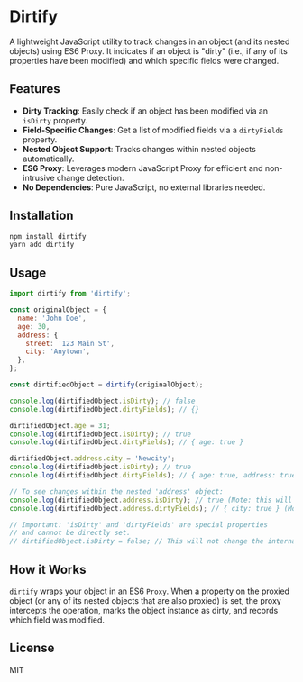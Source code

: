 # Dirtify

A lightweight JavaScript utility to track changes in an object (and its nested objects) using ES6 Proxy. It indicates if an object is "dirty" (i.e., if any of its properties have been modified) and which specific fields were changed.

## Features

*   **Dirty Tracking**: Easily check if an object has been modified via an `isDirty` property.
*   **Field-Specific Changes**: Get a list of modified fields via a `dirtyFields` property.
*   **Nested Object Support**: Tracks changes within nested objects automatically.
*   **ES6 Proxy**: Leverages modern JavaScript Proxy for efficient and non-intrusive change detection.
*   **No Dependencies**: Pure JavaScript, no external libraries needed.

## Installation

```bash
npm install dirtify
yarn add dirtify
```

## Usage

```javascript
import dirtify from 'dirtify';

const originalObject = {
  name: 'John Doe',
  age: 30,
  address: {
    street: '123 Main St',
    city: 'Anytown',
  },
};

const dirtifiedObject = dirtify(originalObject);

console.log(dirtifiedObject.isDirty); // false
console.log(dirtifiedObject.dirtyFields); // {}

dirtifiedObject.age = 31;
console.log(dirtifiedObject.isDirty); // true
console.log(dirtifiedObject.dirtyFields); // { age: true }

dirtifiedObject.address.city = 'Newcity';
console.log(dirtifiedObject.isDirty); // true
console.log(dirtifiedObject.dirtyFields); // { age: true, address: true }

// To see changes within the nested 'address' object:
console.log(dirtifiedObject.address.isDirty); // true (Note: this will be true because the parent proxy is shared)
console.log(dirtifiedObject.address.dirtyFields); // { city: true } (More accurately, check dirtyFields on the parent for nested path)

// Important: 'isDirty' and 'dirtyFields' are special properties
// and cannot be directly set.
// dirtifiedObject.isDirty = false; // This will not change the internal state
```

## How it Works

`dirtify` wraps your object in an ES6 `Proxy`. When a property on the proxied object (or any of its nested objects that are also proxied) is set, the proxy intercepts the operation, marks the object instance as dirty, and records which field was modified.

## License

MIT